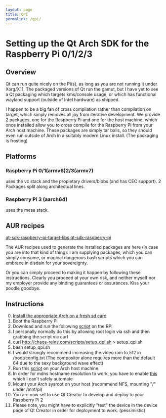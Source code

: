 ```yaml
---
layout: page
title: QPi
permalink: /qpi/
---
```


# Setting up the Qt Arch SDK for the Raspberry Pi 0/1/2/3

## Overview

Qt can run quite nicely on the Pi(s), as long as you are not running it under Xorg/X11. The packaged versions of Qt run the gamut, but I have yet to see a Qt packaging which targets kms/console usage, or which has functional wayland support (outside of Intel hardware) as shipped.

I happen to be a big fan of cross compilation rather than compilation on target, which simply removes all joy from iterative development. We provide 2 packages, one for the Raspberry Pi and one for the host machine, which once installed allow you to cross compile for the Raspberry Pi from your Arch host machine. These packages are simply tar balls, so they should even run outside of Arch in a suitably modern Linux install. (The packaging is frosting)

## Platforms
### Raspberry Pi 0/1(armv6)2/3(armv7)

uses the vc stack and the propietary drivers/blobs (and has CEC support). 2 Packages split along architectual lines.

### Raspberry Pi 3 (aarch64)

uses the mesa stack.

## AUR recipes
[qt-sdk-raspberry-pi-target-libs,qt-sdk-raspberry-pi](https://aur.archlinux.org/cgit/aur.git/tree/PKGBUILD?h=qt-sdk-raspberry-pi)

The AUR recipes used to generate the installed packages are here (in case you are into that kind of thing):
I am supplying packages, which you can simply consume, or magical dangerous bash scripts which you can embrace in disdain for your sovereignty.

Or you can simply proceed to making it happen by following these instructions. Clearly you proceed at your own risk, and neither myself nor my employer provide any binding guarantees or assurances. Kiss your poodle goodbye.

## Instructions

0. [Install the appropriate Arch on a fresh sd card](https://archlinuxarm.org/platforms/armv7/broadcom/raspberry-pi-2)
1. Boot the Raspberry Pi
2. Download and run the following [script](http://chaos-reins.com/scripts/setup_qpi.sh) on the RPI
3. I personally normally do this by allowing root login via ssh and then grabbing the script via curl
4. curl http://chaos-reins.com/scripts/setup_qpi.sh > setup_qpi.sh
5. bash setup_qpi.sh
6. I would strongly recommend increasing the video ram to 512 in /boot/config.txt (The compositor alone requires more than the default 64 due to the sexy background wave effect)
7. Run this [script](http://chaos-reins.com/scripts/setup_qpi_host.sh) on your Arch host machine
8. In order for mdns hostname resolution to work, you have to enable [this](https://archlinuxarm.org/platforms/armv7/broadcom/raspberry-pi-2) which I can't safely automate
9. Mount your Arch sysroot on your host (recommend NFS, mounting "/" under /mnt/pi)
10. You are now set to use Qt Creator to develop and deploy to your Raspberry Pi 2
11. Please note, you might have to explicitly "test" the device in the device page of Qt Creator in order for deployment to work. (pessimistic)
